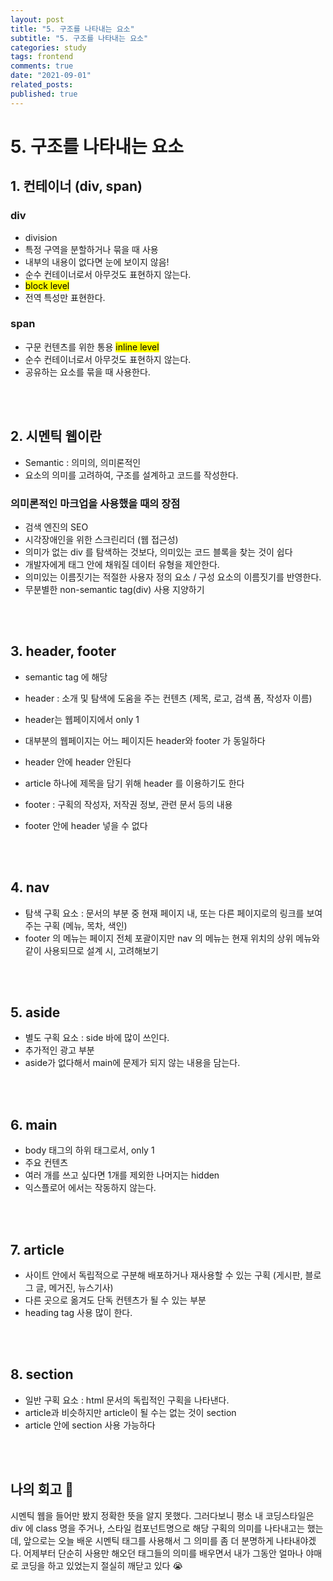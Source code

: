 ```yaml
---
layout: post
title: "5. 구조를 나타내는 요소"
subtitle: "5. 구조를 나타내는 요소"
categories: study
tags: frontend
comments: true
date: "2021-09-01"
related_posts:
published: true
---
```


# 5. 구조를 나타내는 요소

## 1. 컨테이너 (div, span)
### div
- division
- 특정 구역을 분할하거나 묶을 때 사용
- 내부의 내용이 없다면 눈에 보이지 않음!
- 순수 컨테이너로서 아무것도 표현하지 않는다.
- <mark>block level</mark>
- 전역 특성만 표현한다.

### span
- 구문 컨텐츠를 위한 통용 <mark>inline level</mark>
- 순수 컨테이너로서 아무것도 표현하지 않는다.
- 공유하는 요소를 묶을 때 사용한다.


<br><br>

## 2. 시멘틱 웹이란
- Semantic : 의미의, 의미론적인
- 요소의 의미를 고려하여, 구조를 설계하고 코드를 작성한다.

### 의미론적인 마크업을 사용했을 때의 장점
- 검색 엔진의 SEO
- 시각장애인을 위한 스크린리더 (웹 접근성)
- 의미가 없는 div 를 탐색하는 것보다, 의미있는 코드 블록을 찾는 것이 쉽다
- 개발자에게 태그 안에 채워질 데이터 유형을 제안한다.
- 의미있는 이름짓기는 적절한 사용자 정의 요소 / 구성 요소의 이름짓기를 반영한다.
- 무분별한 non-semantic tag(div) 사용 지양하기

<br><br>

## 3. header, footer

- semantic tag 에 해당

- header : 소개 및 탐색에 도움을 주는 컨텐츠 (제목, 로고, 검색 폼, 작성자 이름)
- header는 웹페이지에서 only 1
- 대부분의 웹페이지는 어느 페이지든 header와 footer 가 동일하다
- header 안에 header 안된다
- article 하나에 제목을 담기 위해 header 를 이용하기도 한다
- footer : 구획의 작성자, 저작권 정보, 관련 문서 등의 내용
- footer 안에 header 넣을 수 없다

<br><br>


## 4. nav

- 탐색 구획 요소 : 문서의 부분 중 현재 페이지 내, 또는 다른 페이지로의 링크를 보여주는 구획 (메뉴, 목차, 색인)
- footer 의 메뉴는 페이지 전체 포괄이지만 nav 의 메뉴는 현재 위치의 상위 메뉴와 같이 사용되므로 설계 시, 고려해보기


<br><br>

## 5. aside
- 별도 구획 요소 : side 바에 많이 쓰인다.
- 추가적인 광고 부분
- aside가 없다해서 main에 문제가 되지 않는 내용을 담는다.


<br><br>

## 6. main
- body 태그의 하위 태그로서, only 1
- 주요 컨텐츠
- 여러 개를 쓰고 싶다면 1개를 제외한 나머지는 hidden
- 익스플로어 에서는 작동하지 않는다.


<br><br>

## 7. article
- 사이트 안에서 독립적으로 구분해 배포하거나 재사용할 수 있는 구획 (게시판, 블로그 글, 메거진, 뉴스기사)
- 다른 곳으로 옮겨도 단독 컨텐츠가 될 수 있는 부분
- heading tag 사용 많이 한다.

<br><br>

## 8. section
- 일반 구획 요소 : html 문서의 독립적인 구획을 나타낸다.
- article과 비슷하지만 article이 될 수는 없는 것이 section
- article 안에 section 사용 가능하다



<br><br>


## 나의 회고 🤫
시멘틱 웹을 들어만 봤지 정확한 뜻을 알지 못했다. 
그러다보니 평소 내 코딩스타일은 div 에 class 명을 주거나, 스타일 컴포넌트명으로 해당 구획의 의미를 나타내고는 했는데,
앞으로는 오늘 배운 시멘틱 태그를 사용해서 그 의미를 좀 더 분명하게 나타내야겠다.
어제부터 단순히 사용만 해오던 태그들의 의미를 배우면서 내가 그동안 얼마나 야매로 코딩을 하고 있었는지 절실히 깨닫고 있다 😭

